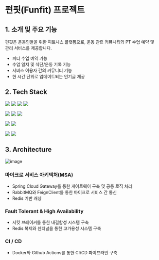 # 펀핏(Funfit) 프로젝트
## 1. 소개 및 주요 기능
펀핏은 운동인들을 위한 피트니스 플랫폼으로, 운동 관련 커뮤니티와 PT 수업 예약 및 관리 서비스를 제공합니다.
- 피티 수업 예약 기능
- 수업 일지 및 식단/운동 기록 기능
- 서비스 이용자 간의 커뮤니티 기능
- 한 시간 단위로 업데이트되는 인기글 제공

## 2. Tech Stack
<img src="https://img.shields.io/badge/Java-7D929E?style=plastic&logo=Java&logoColor=white"> <img src="https://img.shields.io/badge/Spring Boot-6DB33F?style=plastic&logo=spring&logoColor=white"> <img src="https://img.shields.io/badge/Spring Cloud-6DB33F?style=plastic&logo=spring&logoColor=white"> <img src="https://img.shields.io/badge/JPA/Hibernate-1A1A1A?style=plastic&logo=JPA&logoColor=white">

<img src="https://img.shields.io/badge/MySQL-4479A1?style=plastic&logo=mysql&logoColor=white"> <img src="https://img.shields.io/badge/Redis-FF4438?style=plastic&logo=redis&logoColor=white"> <img src="https://img.shields.io/badge/MongoDB-47A248?style=plastic&logo=mongodb&logoColor=white">

<img src="https://img.shields.io/badge/RabbitMQ-FF6600?style=plastic&logo=rabbitmq&logoColor=white"> <img src="https://img.shields.io/badge/Docker-2496ED?style=plastic&logo=docker&logoColor=white"> 

<img src="https://img.shields.io/badge/GitHub Actions-2088FF?style=plastic&logo=githubactions&logoColor=white"> <img src="https://img.shields.io/badge/AWS EC2-FF9900?style=plastic&logo=amazonec2&logoColor=white">

## 3. Architecture
![image](https://github.com/Funfit-Project/community-service/assets/108605017/e4124db2-39ee-49ae-94b7-a3a61ec681e5)

### 마이크로 서비스 아키텍처(MSA)
- Spring Cloud Gateway를 통한 게이트웨이 구축 및 공통 로직 처리
- RabbitMQ와 FeignClient를 통한 마이크로 서비스 간 통신
- Redis 기반 캐싱
### Fault Tolerant & High Availability
- 서킷 브레이커를 통한 내결함성 시스템 구축
- Redis 복제와 센티널을 통한 고가용성 시스템 구축
### CI / CD
- Docker와 Github Actions를 통한 CI/CD 파이프라인 구축


